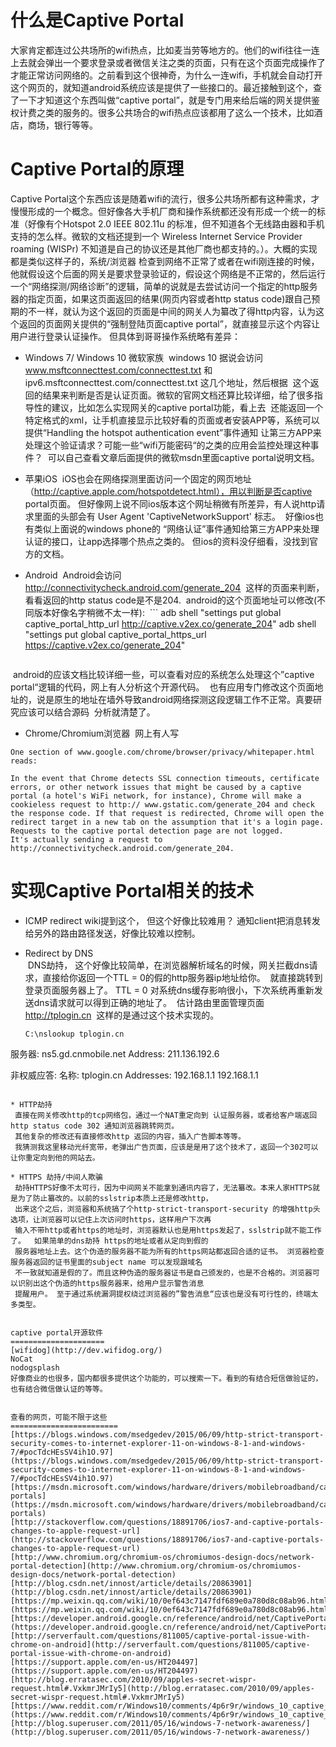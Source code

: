 什么是Captive Portal
===================
大家肯定都连过公共场所的wifi热点，比如麦当劳等地方的。他们的wifi往往一连上去就会弹出一个要求登录或者微信关注之类的页面，只有在这个页面完成操作了才能正常访问网络的。之前看到这个很神奇，为什么一连wifi，手机就会自动打开这个网页的，就知道android系统应该是提供了一些接口的。最近接触到这个，查了一下才知道这个东西叫做“captive portal”，就是专门用来给后端的网关提供鉴权计费之类的服务的。很多公共场合的wifi热点应该都用了这么一个技术，比如酒店，商场，银行等等。


Captive Portal的原理
===================
Captive Portal这个东西应该是随着wifi的流行，很多公共场所都有这种需求，才慢慢形成的一个概念。但好像各大手机厂商和操作系统都还没有形成一个统一的标准（好像有个Hotspot 2.0 IEEE 802.11u 的标准，但不知道各个无线路由器和手机支持的怎么样。微软的文档还提到一个 Wireless Internet Service Provider roaming (WISPr) 不知道是自己的协议还是其他厂商也都支持的。）。大概的实现都是类似这样子的，系统/浏览器 检查到网络不正常了或者在wifi刚连接的时候，他就假设这个后面的网关是要求登录验证的，假设这个网络是不正常的，然后运行一个“网络探测/网络诊断”的逻辑，简单的说就是去尝试访问一个指定的http服务器的指定页面，如果这页面返回的结果(网页内容或者http status code)跟自己预期的不一样，就认为这个返回的页面是中间的网关人为纂改了得http内容，认为这个返回的页面网关提供的“强制登陆页面captive portal”，就直接显示这个内容让用户进行登录认证操作。
但具体到哥哥操作系统略有差异：

* Windows 7/ Windows 10 微软家族
  windows 10 据说会访问 www.msftconnecttest.com/connecttest.txt  和 ipv6.msftconnecttest.com/connecttest.txt 这几个地址，然后根据
  这个返回的结果来判断是否是认证页面。微软的官网文档还算比较详细，给了很多指导性的建议，比如怎么实现网关的captive portal功能，看上去
  还能返回一个特定格式的xml，让手机直接显示比较好看的页面或者安装APP等，系统可以提供“Handling the hotspot authentication event”事件通知
  让第三方APP来处理这个验证请求？可能一些“wifi万能密码“的之类的应用会监控处理这种事件？
  可以自己查看文章后面提供的微软msdn里面captive portal说明文档。
  
* 苹果iOS
  iOS也会在网络探测里面访问一个固定的网页地址（http://captive.apple.com/hotspotdetect.html），用以判断是否captive portal页面。
  但好像网上说不同ios版本这个网址稍微有所差异，有人说http请求里面的头部会有 User Agent 'CaptiveNetworkSupport' 标志。
  好像ios也有类似上面说的windows phone的 “网络认证”事件通知给第三方APP来处理认证的接口，让app选择哪个热点之类的。
  但ios的资料没仔细看，没找到官方的文档。
  
* Android
  Android会访问 http://connectivitycheck.android.com/generate_204  这样的页面来判断，看看返回的http status code是不是204.
  android的这个页面地址可以修改(不同版本好像名字稍微不太一样):
  ```
  adb shell "settings put global captive_portal_http_url http://captive.v2ex.co/generate_204"
  adb shell "settings put global captive_portal_https_url https://captive.v2ex.co/generate_204"
  ```
  android的应该文档比较详细一些，可以查看对应的系统怎么处理这个”captive portal“逻辑的代码，网上有人分析这个开源代码。
  也有应用专门修改这个页面地址的，说是原生的地址在墙外导致android网络探测这段逻辑工作不正常。真要研究应该可以结合源码
  分析就清楚了。
  
  
* Chrome/Chromium浏览器
  网上有人写
```
One section of www.google.com/chrome/browser/privacy/whitepaper.html reads:

In the event that Chrome detects SSL connection timeouts, certificate errors, or other network issues that might be caused by a captive portal (a hotel's WiFi network, for instance), Chrome will make a cookieless request to http:// www.gstatic.com/generate_204 and check the response code. If that request is redirected, Chrome will open the redirect target in a new tab on the assumption that it's a login page. Requests to the captive portal detection page are not logged.
It's actually sending a request to http://connectivitycheck.android.com/generate_204. 

```

实现Captive Portal相关的技术
===========================
* ICMP redirect
  wiki提到这个， 但这个好像比较难用？ 通知client把消息转发给另外的路由路径发送，好像比较难以控制。

* Redirect by DNS  
  DNS劫持， 这个好像比较简单，在浏览器解析域名的时候，网关拦截dns请求，直接给你返回一个TTL = 0的假的http服务器ip地址给你。
  就直接跳转到登录页面服务器上了。 TTL = 0 对系统dns缓存影响很小，下次系统再重新发送dns请求就可以得到正确的地址了。
  估计路由里面管理页面   http://tplogin.cn  这样的是通过这个技术实现的。
  ```
  C:\nslookup tplogin.cn
服务器:  ns5.gd.cnmobile.net
Address:  211.136.192.6

非权威应答:
名称:    tplogin.cn
Addresses:  192.168.1.1
          192.168.1.1
  ```
 
* HTTP劫持
  直接在网关修改http的tcp网络包，通过一个NAT重定向到 认证服务器，或者给客户端返回 http status code 302 通知浏览器跳转网页。
  其他复杂的修改还有直接修改http 返回的内容，插入广告脚本等等。
  我猜测我这里移动光纤宽带，老弹出广告页面，应该是是用了这个技术了，返回一个302可以让你重定向到他的网站去。
  
* HTTPS 劫持/中间人欺骗
  劫持HTTPS好像不太可行，因为中间网关不能拿到通讯内容了，无法纂改。本来人家HTTPS就是为了防止纂改的。以前的sslstrip本质上还是修改http，
  出来这个之后，浏览器和系统搞了个http-strict-transport-security 的增强http头选项，让浏览器可以记住上次访问时https，这样用户下次再
  输入不带http或者https的地址时，浏览器默认也是用https发起了，sslstrip就不能工作了。  如果简单的dns劫持 https的地址或者从定向到假的
  服务器地址上去。这个伪造的服务器不能为所有的https网站都返回合适的证书。 浏览器检查服务器返回的证书里面的subject name 可以发现跟域名
  不一致就知道是假的了。而且这种伪造的服务器证书是自己颁发的，也是不合格的。浏览器可以识别出这个伪造的https服务器来，给用户显示警告消息
  提醒用户。 至于通过系统漏洞提权绕过浏览器的”警告消息“应该也是没有可行性的，终端太多类型。
  
  
captive portal开源软件
=====================
[wifidog](http://dev.wifidog.org/)
NoCat
nodogsplash
好像商业的也很多，国内都很多提供这个功能的，可以搜索一下。看到的有结合短信做验证的，也有结合微信做认证的等等。


查看的网页，可能不限于这些
========================
[https://blogs.windows.com/msedgedev/2015/06/09/http-strict-transport-security-comes-to-internet-explorer-11-on-windows-8-1-and-windows-7/#pocTdcHEsSV4ih1O.97] (https://blogs.windows.com/msedgedev/2015/06/09/http-strict-transport-security-comes-to-internet-explorer-11-on-windows-8-1-and-windows-7/#pocTdcHEsSV4ih1O.97)
[https://msdn.microsoft.com/windows/hardware/drivers/mobilebroadband/captive-portals](https://msdn.microsoft.com/windows/hardware/drivers/mobilebroadband/captive-portals)
[http://stackoverflow.com/questions/18891706/ios7-and-captive-portals-changes-to-apple-request-url](http://stackoverflow.com/questions/18891706/ios7-and-captive-portals-changes-to-apple-request-url)
[http://www.chromium.org/chromium-os/chromiumos-design-docs/network-portal-detection](http://www.chromium.org/chromium-os/chromiumos-design-docs/network-portal-detection)
[http://blog.csdn.net/innost/article/details/20863901](http://blog.csdn.net/innost/article/details/20863901)
[https://mp.weixin.qq.com/wiki/10/0ef643c7147fdf689e0a780d8c08ab96.html] (https://mp.weixin.qq.com/wiki/10/0ef643c7147fdf689e0a780d8c08ab96.html)
[https://developer.android.google.cn/reference/android/net/CaptivePortal.html](https://developer.android.google.cn/reference/android/net/CaptivePortal.html)
[http://serverfault.com/questions/811005/captive-portal-issue-with-chrome-on-android](http://serverfault.com/questions/811005/captive-portal-issue-with-chrome-on-android)
[https://support.apple.com/en-us/HT204497] (https://support.apple.com/en-us/HT204497)
[http://blog.erratasec.com/2010/09/apples-secret-wispr-request.html#.VxkmrJMrIy5](http://blog.erratasec.com/2010/09/apples-secret-wispr-request.html#.VxkmrJMrIy5)
[https://www.reddit.com/r/Windows10/comments/4p6r9r/windows_10_captive_portal_detection/](https://www.reddit.com/r/Windows10/comments/4p6r9r/windows_10_captive_portal_detection/)
[http://blog.superuser.com/2011/05/16/windows-7-network-awareness/](http://blog.superuser.com/2011/05/16/windows-7-network-awareness/)



  
